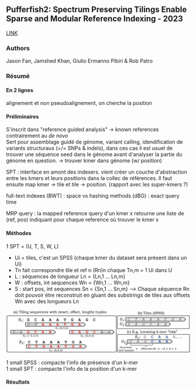 ## Pufferfish2: Spectrum Preserving Tilings Enable Sparse and Modular Reference Indexing - 2023

[LINK](https://link.springer.com/chapter/10.1007/978-3-031-29119-7_2) 

### Authors  
Jason Fan, Jamshed Khan, Giulio Ermanno Pibiri & Rob Patro

### Résumé

#### En 2 lignes
alignement et non pseudoalignement, on cherche la position

#### Préliminaires
S'inscrit dans "reference guided analysis" -> known references contrairement au *de novo*\
Sert pour assemblage guidé de génome, variant calling, idendification de variants structuraux (=/= SNPs & indels), dans ces cas il est usuel de trouver une séquence seed dans le génome avant d'analyser la partie du génome en question. -> trouver kmer dans génome (w/ position)

SPT : interface en amont des indexers. vient créer un couche d'abstraction entre les kmers et leurs positions dans la collec de références. Il faut ensuite map kmer -> tile et tile -> position. (rapport avec les super-kmers ?)

full-text indexes (BWT) : space vs hashing methods (dBG) : exact query time

MRP query : la mapped reference query d'un kmer x retourne une liste de (ref, pos) indiquant pour chaque reference où trouver le kmer x


#### Méthodes

1 SPT = (U, T, S, W, L)
  + Ui = tiles, c'est un SPSS (chaque kmer du dataset sera présent dans un Ui)
  + Tn fait correspondre tile et ref n (Rn)n chaque Tn,m = 1 Ui dans U
  + L : séquences de longueur Ln = {Ln,1 ... Ln,m}
  + W : offsets, int sequences Wn = {Wn,1 ... Wn,m}
  + S : start pos, int sequences Sn = {Sn,1 ... Sn,m}
--> Chaque séquence Rn doit pouvoir être reconstruit en gluant des substrings de tiles aux offsets Wn avec des longueurs Ln

![figure1](/assets/pufferfish1.png)

1 small SPSS : compacte l'info de présence d'un k-mer\
1 small SPT : compacte l'info de la position d'un k-mer


#### Résultats
